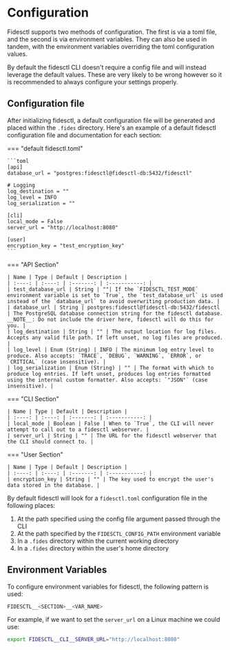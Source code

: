 # Configuration

Fidesctl supports two methods of configuration. The first is via a toml file, and the second is via environment variables. They can also be used in tandem, with the environment variables overriding the toml configuration values.

By default the fidesctl CLI doesn't require a config file and will instead leverage the default values. These are very likely to be wrong however so it is recommended to always configure your settings properly.


## Configuration file

After initializing fidesctl, a default configuration file will be generated and placed within the `.fides` directory. Here's an example of a default fidesctl configuration file and documentation for each section:

=== "default fidesctl.toml"

    ```toml
    [api]
    database_url = "postgres:fidesctl@fidesctl-db:5432/fidesctl"

    # Logging
    log_destination = ""
    log_level = INFO
    log_serialization = ""

    [cli]
    local_mode = False
    server_url = "http://localhost:8080"

    [user]
    encryption_key = "test_encryption_key"
    ```

=== "API Section"

    | Name | Type | Default | Description |
    | :----: | :----: | :-------: | :-----------: |
    | test_database_url | String | ""| If the `FIDESCTL_TEST_MODE` environment variable is set to `True`, the `test_database_url` is used instead of the `database_url` to avoid overwriting production data. |
    | database_url | String | postgres:fidesctl@fidesctl-db:5432/fidesctl | The PostgreSQL database connection string for the fidesctl database. __NOTE__: Do not include the driver here, fidesctl will do this for you. |
    | log_destination | String | "" | The output location for log files. Accepts any valid file path. If left unset, no log files are produced. |
    | log_level | Enum (String) | INFO | The minimum log entry level to produce. Also accepts: `TRACE`, `DEBUG`, `WARNING`, `ERROR`, or `CRITICAL` (case insensitive). |
    | log_serialization | Enum (String) | "" | The format with which to produce log entries. If left unset, produces log entries formatted using the internal custom formatter. Also accepts: `"JSON"` (case insensitive). |

=== "CLI Section"

    | Name | Type | Default | Description |
    | :----: | :----: | :-------: | :-----------: |
    | local_mode | Boolean | False | When to `True`, the CLI will never attempt to call out to a fidesctl webserver. |
    | server_url | String | "" | The URL for the fidesctl webserver that the CLI should connect to. |

=== "User Section"

    | Name | Type | Default | Description |
    | :----: | :----: | :-------: | :-----------: |
    | encryption_key | String | "" | The key used to encrypt the user's data stored in the database. |


By default fidesctl will look for a `fidesctl.toml` configuration file in the following places:

1. At the path specified using the config file argument passed through the CLI
1. At the path specified by the `FIDESCTL_CONFIG_PATH` environment variable
1. In a `.fides` directory within the current working directory
1. In a `.fides` directory within the user's home directory

## Environment Variables

To configure environment variables for fidesctl, the following pattern is used:

```sh
FIDESCTL__<SECTION>__<VAR_NAME>
```

For example, if we want to set the `server_url` on a Linux machine we could use:

```sh
export FIDESCTL__CLI__SERVER_URL="http://localhost:8080"
```
